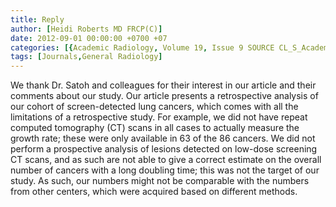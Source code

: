 ```yaml
---
title: Reply
author: [Heidi Roberts MD FRCP(C)]
date: 2012-09-01 00:00:00 +0700 +07
categories: [{Academic Radiology, Volume 19, Issue 9 SOURCE CL_S_AcademicRadiologyVolume19Issue9 1}]
tags: [Journals,General Radiology]
---
```

We thank Dr. Satoh and colleagues for their interest in our article and their comments about our study. Our article presents a retrospective analysis of our cohort of screen-detected lung cancers, which comes with all the limitations of a retrospective study. For example, we did not have repeat computed tomography (CT) scans in all cases to actually measure the growth rate; these were only available in 63 of the 86 cancers. We did not perform a prospective analysis of lesions detected on low-dose screening CT scans, and as such are not able to give a correct estimate on the overall number of cancers with a long doubling time; this was not the target of our study. As such, our numbers might not be comparable with the numbers from other centers, which were acquired based on different methods.